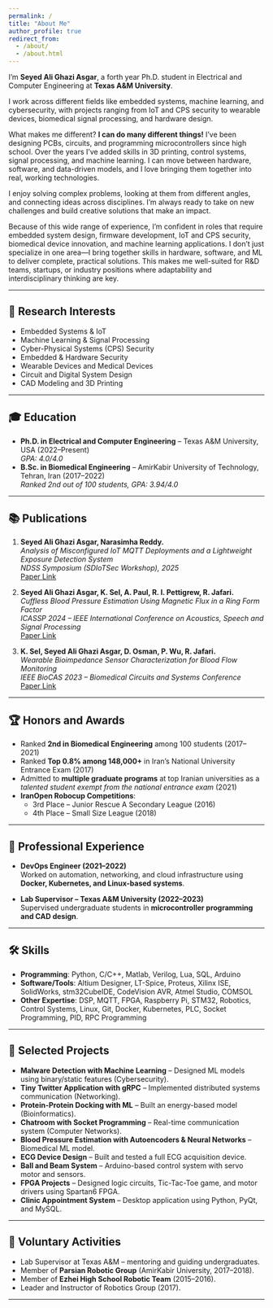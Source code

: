 ```yaml
---
permalink: /
title: "About Me"
author_profile: true
redirect_from: 
  - /about/
  - /about.html
---
```

<!-- # About Me -->

I’m **Seyed Ali Ghazi Asgar**, a forth year Ph.D. student in Electrical and Computer Engineering at **Texas A&M University**.  

I work across different fields like embedded systems, machine learning, and cybersecurity, with projects ranging from IoT and CPS security to wearable devices, biomedical signal processing, and hardware design.
  
What makes me different? **I can do many different things!**  I’ve been designing PCBs, circuits, and programming microcontrollers since high school. Over the years I’ve added skills in 3D printing, control systems, signal processing, and machine learning. I can move between hardware, software, and data-driven models, and I love bringing them together into real, working technologies.  

I enjoy solving complex problems, looking at them from different angles, and connecting ideas across disciplines. I’m always ready to take on new challenges and build creative solutions that make an impact.  

Because of this wide range of experience, I’m confident in roles that require embedded system design, firmware development, IoT and CPS security, biomedical device innovation, and machine learning applications. I don’t just specialize in one area—I bring together skills in hardware, software, and ML to deliver complete, practical solutions. This makes me well-suited for R&D teams, startups, or industry positions where adaptability and interdisciplinary thinking are key.  

---

## 🔬 Research Interests
- Embedded Systems & IoT  
- Machine Learning & Signal Processing  
- Cyber-Physical Systems (CPS) Security  
- Embedded & Hardware Security  
- Wearable Devices and Medical Devices  
- Circuit and Digital System Design  
- CAD Modeling and 3D Printing  

---


## 🎓 Education
- **Ph.D. in Electrical and Computer Engineering** – Texas A&M University, USA (2022–Present)  
  *GPA: 4.0/4.0*  
- **B.Sc. in Biomedical Engineering** – AmirKabir University of Technology, Tehran, Iran (2017–2022)  
  *Ranked 2nd out of 100 students, GPA: 3.94/4.0*

---


## 📚 Publications
1. **Seyed Ali Ghazi Asgar, Narasimha Reddy.**  
   *Analysis of Misconfigured IoT MQTT Deployments and a Lightweight Exposure Detection System*  
   *NDSS Symposium (SDIoTSec Workshop), 2025*  
   [Paper Link](https://www.ndss-symposium.org/wp-content/uploads/sdiotsec25-10.pdf
   )
   
2. **Seyed Ali Ghazi Asgar, K. Sel, A. Paul, R. I. Pettigrew, R. Jafari.**  
   *Cuffless Blood Pressure Estimation Using Magnetic Flux in a Ring Form Factor*  
   *ICASSP 2024 – IEEE International Conference on Acoustics, Speech and Signal Processing*  
   [Paper Link](https://bpb-us-e1.wpmucdn.com/sites.mit.edu/dist/3/246/files/2024/04/Ali_ICASSP_24-e5d401defb55bcce.pdf) <!-- Replace with actual link if available -->

3. **K. Sel, Seyed Ali Ghazi Asgar, D. Osman, P. Wu, R. Jafari.**  
   *Wearable Bioimpedance Sensor Characterization for Blood Flow Monitoring*  
   *IEEE BioCAS 2023 – Biomedical Circuits and Systems Conference*  
   [Paper Link](https://bpb-us-e1.wpmucdn.com/sites.mit.edu/dist/3/246/files/2024/04/Kaan_BioCAS_2023-8f7f19b13debb61c.pdf)

---

## 🏆 Honors and Awards
- Ranked **2nd in Biomedical Engineering** among 100 students (2017–2021)  
- Ranked **Top 0.8% among 148,000+** in Iran’s National University Entrance Exam (2017)  
- Admitted to **multiple graduate programs** at top Iranian universities as a *talented student exempt from the national entrance exam* (2021)  
- **IranOpen Robocup Competitions**:  
  - 3rd Place – Junior Rescue A Secondary League (2016)  
  - 4th Place – Small Size League (2018)  

---

## 💼 Professional Experience
- **DevOps Engineer  (2021–2022)**  
  Worked on automation, networking, and cloud infrastructure using **Docker, Kubernetes, and Linux-based systems**.  

- **Lab Supervisor – Texas A&M University (2022–2023)**  
  Supervised undergraduate students in **microcontroller programming and CAD design**.  

---

## 🛠️ Skills
- **Programming**: Python, C/C++, Matlab, Verilog, Lua, SQL, Arduino  
- **Software/Tools**: Altium Designer, LT-Spice, Proteus, Xilinx ISE, SolidWorks, stm32CubeIDE, CodeVision AVR, Atmel Studio, COMSOL  
- **Other Expertise**: DSP, MQTT, FPGA, Raspberry Pi, STM32, Robotics, Control Systems, Linux, Git, Docker, Kubernetes, PLC, Socket Programming, PID, RPC Programming  

---
## 🚀 Selected Projects
- **Malware Detection with Machine Learning** – Designed ML models using binary/static features (Cybersecurity).  
- **Tiny Twitter Application with gRPC** – Implemented distributed systems communication (Networking).  
- **Protein-Protein Docking with ML** – Built an energy-based model (Bioinformatics).  
- **Chatroom with Socket Programming** – Real-time communication system (Computer Networks).  
- **Blood Pressure Estimation with Autoencoders & Neural Networks** – Biomedical ML model.  
- **ECG Device Design** – Built and tested a full ECG acquisition device.  
- **Ball and Beam System** – Arduino-based control system with servo motor and sensors.  
- **FPGA Projects** – Designed logic circuits, Tic-Tac-Toe game, and motor drivers using Spartan6 FPGA.  
- **Clinic Appointment System** – Desktop application using Python, PyQt, and MySQL.  

---

## 🤝 Voluntary Activities
- Lab Supervisor at Texas A&M – mentoring and guiding undergraduates.  
- Member of **Parsian Robotic Group** (AmirKabir University, 2017–2018).  
- Member of **Ezhei High School Robotic Team** (2015–2016).  
- Leader and Instructor of Robotics Group (2017).  


---
